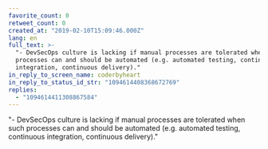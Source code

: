 ```yaml
---
favorite_count: 0
retweet_count: 0
created_at: "2019-02-10T15:09:46.000Z"
lang: en
full_text: >-
  "- DevSecOps culture is lacking if manual processes are tolerated when such
  processes can and should be automated (e.g. automated testing, continuous
  integration, continuous delivery)."
in_reply_to_screen_name: coderbyheart
in_reply_to_status_id_str: "1094614408368672769"
replies:
  - "1094614411308867584"
---
```


"- DevSecOps culture is lacking if manual processes are tolerated when such
processes can and should be automated (e.g. automated testing, continuous
integration, continuous delivery)."
